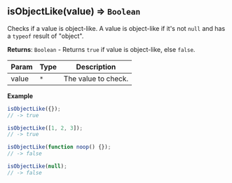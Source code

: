 <a name="isObjectLike"></a>

## isObjectLike(value) ⇒ <code>Boolean</code>
Checks if a value is object-like. A value is object-like if it's not `null` and has a `typeof` result of "object".

**Returns**: <code>Boolean</code> - Returns `true` if value is object-like, else `false`.  

| Param | Type | Description |
| --- | --- | --- |
| value | <code>\*</code> | The value to check. |

**Example**
```js
isObjectLike({});
// -> true

isObjectLike([1, 2, 3]);
// -> true

isObjectLike(function noop() {});
// -> false

isObjectLike(null);
// -> false
```
